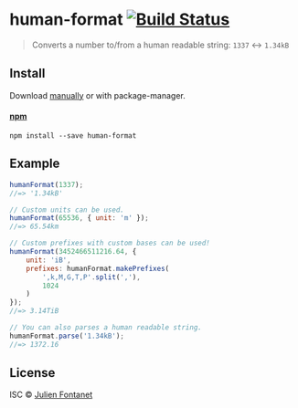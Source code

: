 # human-format [![Build Status](https://travis-ci.org/julien-f/human-format.png?branch=master)](http://travis-ci.org/julien-f/human-format)

> Converts a number to/from a human readable string: `1337` ↔ `1.34kB`

## Install

Download [manually](https://github.com/julien-f/human-format/releases) or with package-manager.

#### [npm](https://npmjs.org/package/human-format)

```
npm install --save human-format
```

## Example

```javascript
humanFormat(1337);
//=> '1.34kB'

// Custom units can be used.
humanFormat(65536, { unit: 'm' });
//=> 65.54km

// Custom prefixes with custom bases can be used!
humanFormat(3452466511216.64, {
	unit: 'iB',
	prefixes: humanFormat.makePrefixes(
		',k,M,G,T,P'.split(','),
		1024
	)
});
//=> 3.14TiB

// You can also parses a human readable string.
humanFormat.parse('1.34kB');
//=> 1372.16
```

## License

ISC © [Julien Fontanet](http://julien.isonoe.net)
